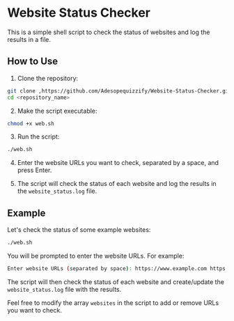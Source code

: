 
# Website Status Checker

This is a simple shell script to check the status of websites and log the results in a file.

## How to Use

1. Clone the repository:

```bash
git clone ,https://github.com/Adesopequizzify/Website-Status-Checker.git
cd <repository_name>
```

2. Make the script executable:

```bash
chmod +x web.sh
```

3. Run the script:

```bash
./web.sh
```

4. Enter the website URLs you want to check, separated by a space, and press Enter.

5. The script will check the status of each website and log the results in the `website_status.log` file.

## Example

Let's check the status of some example websites:

```bash
./web.sh
```

You will be prompted to enter the website URLs. For example:

```bash
Enter website URLs (separated by space): https://www.example.com https://www.google.com https://www.github.com
```

The script will then check the status of each website and create/update the `website_status.log` file with the results.

Feel free to modify the array `websites` in the script to add or remove URLs you want to check.

```
